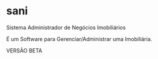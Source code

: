 sani
====

Sistema Administrador de Negócios Imobiliários


É um Software para Gerenciar/Administrar uma Imobiliária.

VERSÃO BETA
